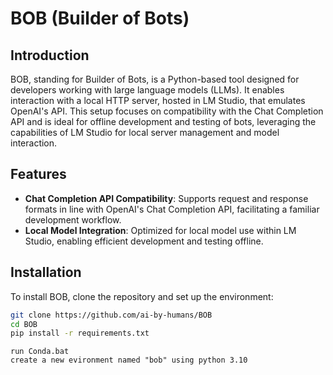# BOB (Builder of Bots)

## Introduction
BOB, standing for Builder of Bots, is a Python-based tool designed for developers working with large language models (LLMs). It enables interaction with a local HTTP server, hosted in LM Studio, that emulates OpenAI's API. This setup focuses on compatibility with the Chat Completion API and is ideal for offline development and testing of bots, leveraging the capabilities of LM Studio for local server management and model interaction.

## Features
- **Chat Completion API Compatibility**: Supports request and response formats in line with OpenAI's Chat Completion API, facilitating a familiar development workflow.
- **Local Model Integration**: Optimized for local model use within LM Studio, enabling efficient development and testing offline.

## Installation
To install BOB, clone the repository and set up the environment:

```bash
git clone https://github.com/ai-by-humans/BOB
cd BOB
pip install -r requirements.txt
```
```
run Conda.bat
create a new evironment named "bob" using python 3.10
```